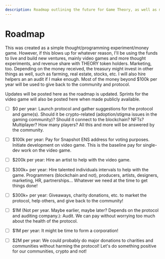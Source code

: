 ```yaml
---
description: Roadmap outlining the future for Game Theory, as well as monetary goals.
---
```


# Roadmap

This was created as a simple thought/programming experiment/money game. However, if this blows up for whatever reason, I'll be using the funds to live and build new ventures, mainly video games and more thought experiments, and revenue share with THEORY token holders. Marketing, too. Depending on the money received, the treasury might invest in other things as well, such as farming, real estate, stocks, etc. I will also hire helpers an an audit if I make enough. Most of the money beyond $100k per year will be used to give back to the community and protocol.

Updates will be posted here as the roadmap is updated.  Sprints for the video game will also be posted here when made publicly available.

* [ ] $0 per year: Launch protocol and gather suggestions for the protocol and game(s). Should it be crypto-related (adoption/stigma issues in the gaming community)? Should it connect to the blockchain?  NFTs? Multiplayer? How many players? All this and more will be answered by the community.
* [ ] $100k per year: Pay for Snapshot ENS address for voting purposes. Initiate development on video game. This is the baseline pay for single-dev work on the video game.
* [ ] $200k per year: Hire an artist to help with the video game.
* [ ] $300k+ per year: Hire talented individuals intervals to help with the game.  Programmers (blockchain and not), producers, artists, designers, marketing, HR, partnerships... Whatever we need at the time to get things done!
* [ ] $300k+ per year: Giveaways, charity donations, etc. to market the protocol, help others, and give back to the community!
* [ ] $1M (Not per year. Maybe earlier, maybe later? Depends on the protocol and auditing company.): Audit. We can pay without worrying too much about the health of the protocol.&#x20;
* [ ] $1M per year: It might be time to form a corporation!
* [ ] $2M per year: We could probably do major donations to charities and communities without harming the protocol! Let's do something positive for our communities, crypto and not!

